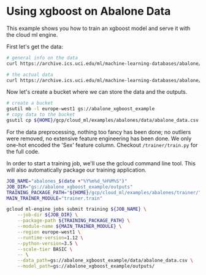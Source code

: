 # Using xgboost on Abalone Data

This example shows you how to train an xgboost model and serve it with the cloud
ml engine.

First let's get the data:
```bash
# general info on the data
curl https://archive.ics.uci.edu/ml/machine-learning-databases/abalone/abalone.names > info.txt

# the actual data
curl https://archive.ics.uci.edu/ml/machine-learning-databases/abalone/abalone.data > abalone_data.csv
```

Now let's create a bucket where we can store the data and the outputs.
```bash
# create a bucket
gsutil mb -l europe-west1 gs://abalone_xgboost_example
# copy data to the bucket
gsutil cp ${HOME}/gcp/cloud_ml/examples/abalones/data/abalone_data.csv gs://abalone_xgboost_example/data/
```

For the data preprocessing, nothing too fancy has been done; no outliers were removed,
no extensive feature engineering has been done. We only one-hot encoded the 'Sex'
feature column. Checkout `/trainer/train.py` for the full code.

In order to start a training job, we'll use the gcloud command line tool. This
will also automatically package our training application.

```bash
JOB_NAME="abalones_$(date +"%Y%m%d_%H%M%S")"
JOB_DIR="gs://abalone_xgboost_example/outputs"
TRAINING_PACKAGE_PATH="${HOME}/gcp/cloud_ml/examples/abalones/trainer/"
MAIN_TRAINER_MODULE="trainer.train"

gcloud ml-engine jobs submit training ${JOB_NAME} \
    --job-dir ${JOB_DIR} \
    --package-path ${TRAINING_PACKAGE_PATH} \
    --module-name ${MAIN_TRAINER_MODULE} \
    --region europe-west1 \
    --runtime-version=1.12 \
    --python-version=3.5 \
    --scale-tier BASIC \
    -- \
    --data_path=gs://abalone_xgboost_example/data/abalone_data.csv \
    --model_path=gs://abalone_xgboost_example/outputs/
```

